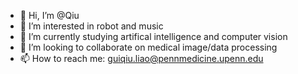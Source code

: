 - 👋 Hi, I’m @Qiu
- 👀 I’m interested in robot and music
- 🌱 I’m currently studying artifical intelligence and computer vision
- 💞️ I’m looking to collaborate on medical image/data processing
- 📫 How to reach me: guiqiu.liao@pennmedicine.upenn.edu

<!---
liaoguiqiu/liaoguiqiu is a ✨ special ✨ repository because its `README.md` (this file) appears on your GitHub profile.
You can click the Preview link to take a look at your changes.
--->
